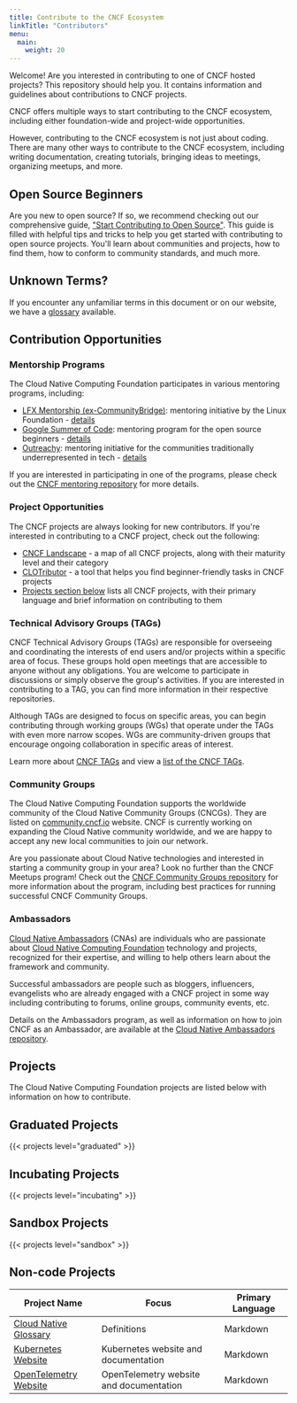 ```yaml
---
title: Contribute to the CNCF Ecosystem
linkTitle: "Contributors"
menu:
  main:
    weight: 20
---
```


Welcome! Are you interested in contributing to one of CNCF hosted projects? This repository should help you. It contains information and guidelines about contributions to CNCF projects.

CNCF offers multiple ways to start contributing to the CNCF ecosystem, including either foundation-wide and project-wide opportunities.

However, contributing to the CNCF ecosystem is not just about coding. There are many other ways to contribute to the CNCF ecosystem, including writing documentation, creating tutorials, bringing ideas to meetings, organizing meetups, and more.

## Open Source Beginners

Are you new to open source? If so, we recommend checking out our comprehensive guide, ["Start Contributing to Open Source"](getting-started.md). This guide is filled with helpful tips and tricks to help you get started with contributing to open source projects. You'll learn about communities and projects, how to find them, how to conform to community standards, and much more.

## Unknown Terms?

If you encounter any unfamiliar terms in this document or on our website, we have a [glossary](/resources/glossary)
available.

## Contribution Opportunities

### Mentorship Programs

The Cloud Native Computing Foundation participates in various mentoring programs, including:

* [LFX Mentorship (ex-CommunityBridge)](https://mentorship.lfx.linuxfoundation.org): mentoring initiative by the Linux Foundation - [details](https://github.com/cncf/mentoring/tree/main/programs/lfx-mentorship#readme)
* [Google Summer of Code](https://summerofcode.withgoogle.com/): mentoring program for the open source beginners - [details](https://github.com/cncf/mentoring/tree/main/programs/summerofcode#readme)
* [Outreachy](https://www.outreachy.org): mentoring initiative for the communities traditionally underrepresented in tech - [details](https://github.com/cncf/mentoring/tree/main/programs/outreachy#readme)

If you are interested in participating in one of the programs, please check out the [CNCF mentoring repository](https://github.com/cncf/mentoring) for more details.

### Project Opportunities

The CNCF projects are always looking for new contributors. If you're interested in contributing to a CNCF project, check out the following:

- [CNCF Landscape](https://landscape.cncf.io/) - a map of all CNCF projects, along with their maturity level and their category
- [CLOTributor](https://clotributor.dev/) - a tool that helps you find beginner-friendly tasks in CNCF projects
- [Projects section below](#projects) lists all CNCF projects, with their primary language and brief information on contributing to them


### Technical Advisory Groups (TAGs)

CNCF Technical Advisory Groups (TAGs) are responsible for overseeing and coordinating the interests of end users and/or projects within a specific area of focus. These groups hold open meetings that are accessible to anyone without any obligations. You are welcome to participate in discussions or simply observe the group's activities. If you are interested in contributing to a TAG, you can find more information in their respective repositories.

Although TAGs are designed to focus on specific areas, you can begin contributing through working groups (WGs) that operate under the TAGs with even more narrow scopes. WGs are community-driven groups that encourage ongoing collaboration in specific areas of interest.

Learn more about [CNCF TAGs](https://github.com/cncf/toc/blob/main/tags/cncf-tags.md) and view a [list of the CNCF TAGs](https://github.com/cncf/toc/tree/main/tags).


### Community Groups

The Cloud Native Computing Foundation supports the worldwide community of the Cloud Native Community Groups (CNCGs). They are listed on [community.cncf.io](https://community.cncf.io/) website. CNCF is currently working on expanding the Cloud Native community worldwide, and we are happy to accept any new local communities to join our network.

Are you passionate about Cloud Native technologies and interested in starting a community group in your area? Look no further than the CNCF Meetups program! Check out the [CNCF Community Groups repository](https://github.com/cncf/communitygroups) for more information about the program, including best practices for running successful CNCF Community Groups.

### Ambassadors

[Cloud Native Ambassadors](https://www.cncf.io/people/ambassadors/) (CNAs) are individuals who are passionate about [Cloud Native Computing Foundation](https://www.cncf.io/) technology and projects, recognized for their expertise, and willing to help others learn about the framework and community.

Successful ambassadors are people such as bloggers, influencers, evangelists who are already engaged with a CNCF project in some way including contributing to forums, online groups, community events, etc.

Details on the Ambassadors program, as well as information on how to join CNCF as an Ambassador, are available at the [Cloud Native Ambassadors repository](https://github.com/cncf/ambassadors).

## Projects

The Cloud Native Computing Foundation projects are listed below with information on how to contribute.

## Graduated Projects

{{< projects level="graduated" >}}

## Incubating Projects

{{< projects level="incubating" >}}

## Sandbox Projects

{{< projects level="sandbox" >}}


## Non-code Projects

|                          Project Name                          |            Focus            |   Primary Language   |
| ------------------------------------------------------------ | ------------------------- | ------------------ |
|    [Cloud Native Glossary](projects/#cloud-native-glossary)        |           Definitions       |        Markdown      |     
|    [Kubernetes Website](https://github.com/kubernetes/website)        |           Kubernetes website and documentation       |        Markdown      |
|    [OpenTelemetry Website](https://github.com/open-telemetry/opentelemetry.io)        |           OpenTelemetry website and documentation       |        Markdown      |